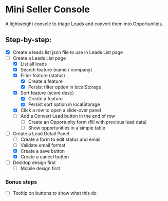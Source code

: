 # Mini Seller Console

A lightweight console to triage Leads and convert them into Opportunities.

## Step-by-step:

- [x] Create a leads list json file to use in Leads List page
- [ ] Create a Leads List page
  - [x] List all leads
  - [x] Search feature (name / company)
  - [x] Filter feature (status)
    - [x] Create a feature
    - [x] Persist filter option in localStorage
  - [x] Sort feature (score desc)
    - [x] Create a feature
    - [x] Persist sort option in localStorage
  - [x] Click a row to open a slide-over panel
  - [ ] Add a Convert Lead button in the end of row
    - [ ] Create an Opportunity form (fill with previous lead data)
    - [ ] Show opportunities in a simple table
- [ ] Create a Lead Detail Panel
  - [ ] Create a form to edit status and email
  - [ ] Validate email format
  - [x] Create a save button
  - [x] Create a cancel button
- [ ] Desktop design first
  - [ ] Mobile design first

### Bonus steps

- [ ] Tooltip on buttons to show what this do
